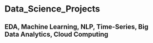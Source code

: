# Data_Science_Projects

## EDA, Machine Learning, NLP, Time-Series, Big Data Analytics, Cloud Computing